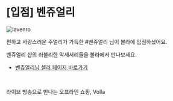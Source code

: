 # [입점] 벤쥬얼리

![lavenro](../../assets/marketing/dist/seller-lavenro.png)

편하고 사랑스러운 주얼리가 가득한 #벤쥬얼리 님이 볼라에 입점하셨어요.

벤쥬얼리 샵의 러블리한 악세서리들을 볼라에서 만나보세요.

- [벤쥬얼리님 셀러 페이지 바로가기](volla://deeplink/seller/15)

<br>

라이브 방송으로 만나는 오프라인 쇼핑, Volla
